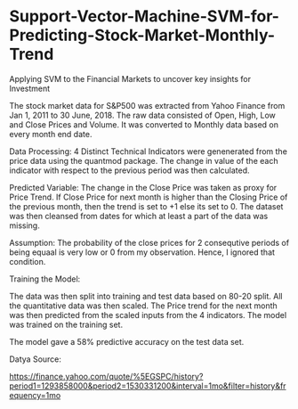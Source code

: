 # Support-Vector-Machine-SVM-for-Predicting-Stock-Market-Monthly-Trend
Applying SVM to the Financial Markets to uncover key insights for Investment

The stock market data for S&P500 was extracted from Yahoo Finance from Jan 1, 2011 to 30 June, 2018. The raw data consisted of Open, High, Low and Close Prices and Volume. It was converted to Monthly data based on every month end date.
 
Data Processing: 
4 Distinct Technical Indicators were genenerated from the price data using the quantmod package. The change in value of the each indicator with respect to the previous period was then calculated.

Predicted Variable: The change in the Close Price was taken as proxy for Price Trend. If Close Price for next month is higher than the Closing Price of the previous month, then the trend is set to +1 else its set to 0. The dataset was then cleansed from dates for which at least a part of the data was missing. 

Assumption: The probability of the close prices for 2 consequtive periods of being equaal is very low or 0 from my observation. Hence, I ignored that condition. 

Training the Model:

The data was then split into training and test data based on 80-20 split. 
All the quantitative data was then scaled. The Price trend for the next month was then predicted from the scaled inputs from the 4 indicators. The model was trained on the training set. 

The model gave a 58% predictive accuracy on the test data set.

Datya Source: 

https://finance.yahoo.com/quote/%5EGSPC/history?period1=1293858000&period2=1530331200&interval=1mo&filter=history&frequency=1mo
